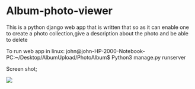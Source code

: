 # Album-photo-viewer
This is a python django web app that is written that so as it can enable one to create a photo collection,give a description about the photo and be able to delete


To run web app in linux:
   john@john-HP-2000-Notebook-PC:~/Desktop/AlbumUpload/PhotoAlbum$ Python3 manage.py runserver
   

Screen shot;
    
    
   <img align="left" src="https://github.com/warui1738/Album-photo-viewer/blob/master/Album%20photo%20viewer.png">



